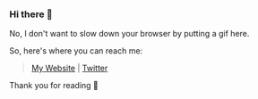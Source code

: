 ### Hi there 👋

No, I don't want to slow down your browser by putting a gif here.

So, here's where you can reach me:

> [My Website](https://adinugroho.my.id) | [Twitter](https://twitter.com/adinugroho)

Thank you for reading 🤩

<!--
**hidrodixtion/hidrodixtion** is a ✨ _special_ ✨ repository because its `README.md` (this file) appears on your GitHub profile.

Here are some ideas to get you started:

- 🔭 I’m currently working on ...
- 🌱 I’m currently learning ...
- 👯 I’m looking to collaborate on ...
- 🤔 I’m looking for help with ...
- 💬 Ask me about ...
- 📫 How to reach me: ...
- 😄 Pronouns: ...
- ⚡ Fun fact: ...
-->
